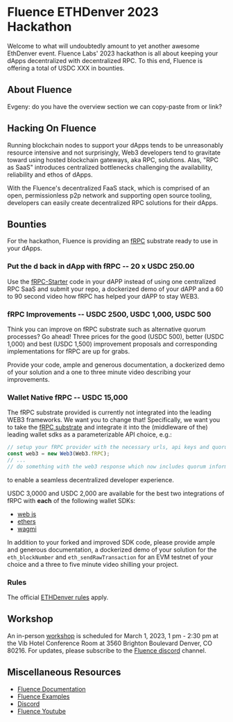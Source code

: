 # Fluence ETHDenver 2023 Hackathon

Welcome to what will undoubtedly amount  to yet another awesome EthDenver event. Fluence Labs' 2023 hackathon is all about keeping your dApps decentralized with decentralized RPC. To this end, Fluence is offering a total of USDC XXX in bounties.

## About Fluence

Evgeny: do you have the overview section we can copy-paste from  or link?

## Hacking On Fluence

Running blockchain nodes to support your dApps tends to be unreasonably resource intensive and not surprisingly, Web3 developers tend to gravitate toward using hosted blockchain gateways, aka RPC, solutions. Alas, "RPC as SaaS" introduces centralized bottlenecks challenging the availability, reliability and ethos of dApps.

With the Fluence's decentralized FaaS stack, which is comprised of an open, permissionless p2p network and supporting open source tooling, developers can easily create decentralized RPC solutions for their dApps.

## Bounties

For the hackathon, Fluence is providing an [fRPC](./fRPC-Starter) substrate ready to use in your dApps.

### Put the **d** back in dApp with fRPC -- 20 x USDC 250.00

Use the [fRPC-Starter](./fRPC-Starter/) code in your dAPP instead of using one centralized RPC SaaS and submit your repo, a dockerized demo of your dAPP and a 60 to 90 second video how fRPC has helped your dAPP to stay WEB3.

### fRPC Improvements -- USDC 2500, USDC 1,000, USDC 500

Think you can improve on fRPC substrate such as alternative quorum processes? Go ahead! Three prices for the good (USDC 500), better (USDC 1,000) and best (USDC 1,500) improvement proposals and corresponding implementations for fRPC are up for grabs.

Provide your code, ample and generous documentation, a dockerized demo of your solution and a one to three minute video describing your improvements.

### Wallet Native fRPC -- USDC 15,000

The fRPC substrate provided is currently not integrated into the leading WEB3 frameworks. We want you to change that! Specifically, we want you to take the [fRPC substrate](./fRPC-Starter/) and integrate it into the (middleware of the) leading wallet sdks as a parameterizable API choice, e.g.:

```js
// setup your fRPC provider with the necessary urls, api keys and quorum parameters either in code or via env or config file(s)
const web3 = new Web3(Web3.fRPC);
// ...
// do something with the web3 response which now includes quorum information
```

to enable a seamless decentralized developer experience.

USDC 3,0000 and USDC 2,000 are available for the best two integrations of fRPC with **each** of the following wallet SDKs:

* [web js](https://github.com/web3/web3.js)
* [ethers](https://github.com/ethers-io/ethers.js/)
* [wagmi](https://wagmi.sh/)

In addition to your forked and improved SDK code, please provide ample and generous documentation, a dockerized demo of your solution for the `eth_blockNumber` and `eth_sendRawTransaction` for an EVM testnet of your choice and a three to five minute video shilling your project.

### Rules

The official [ETHDenver rules](https://www.ethdenver.com/) apply.

## Workshop

An in-person [workshop](./Workshop/) is scheduled for March 1, 2023, 1 pm - 2:30 pm at the Vib Hotel Conference Room at 3560 Brighton Boulevard Denver, CO 80216. For updates, please subscribe to the [Fluence discord](https://fluence.chat) channel.

## Miscellaneous Resources

* [Fluence Documentation](https://doc.fluence.dev)
* [Fluence Examples](TBD)
* [Discord](https://fluence.chat)
* [Fluence Youtube](https://www.youtube.com/channel/UC3b5eFyKRFlEMwSJ1BTjpbw)